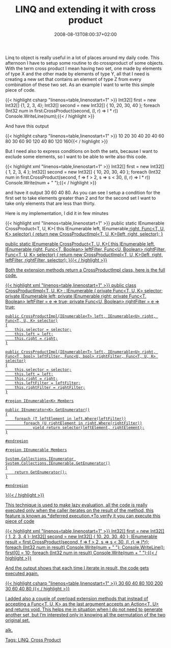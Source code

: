﻿---
title: "LINQ and extending it with cross product"
description: ""
date: 2008-08-13T08:00:37+02:00
draft: false
tags: [LINQ]
categories: [LINQ]
---
Linq to object is really useful in a lot of places around my daily code. This afternoon I have to setup some routine to do crossproduct of some objects. With the term cross product I mean having two set, one made by elements of type X and the other made by elements of type Y, all that I need is creating a new set that contains an element of type Z from every combination of these two set. As an example I want to write this simple piece of code.

{{< highlight csharp "linenos=table,linenostart=1" >}}
Int32[] first = new Int32[] {1, 2, 3, 4};
Int32[] second = new Int32[] { 10, 20, 30, 40 };
foreach (Int32 num in first.CrossProduct(second, (l, r) => l * r))
    Console.WriteLine(num);{{< / highlight >}}

<!-- Code inserted with Steve Dunn's Windows Live Writer Code Formatter Plugin.  http://dunnhq.com -->

And have this output

{{< highlight csharp "linenos=table,linenostart=1" >}}
10 20 30 40 20 40 60 80 30 60 90 120 40 80 120 160{{< / highlight >}}

<!-- Code inserted with Steve Dunn's Windows Live Writer Code Formatter Plugin.  http://dunnhq.com -->

But I need also to express conditions on both the sets, because I want to exclude some elements, so I want to be able to write also this code.

{{< highlight xml "linenos=table,linenostart=1" >}}
Int32[] first = new Int32[] { 1, 2, 3, 4 };
Int32[] second = new Int32[] { 10, 20, 30, 40 };
foreach (Int32 num in first.CrossProduct(second, f => f > 2, s => s < 30, (l, r) => l * r))
    Console.Write(num + " ");{{< / highlight >}}

<!-- Code inserted with Steve Dunn's Windows Live Writer Code Formatter Plugin.  http://dunnhq.com -->

and have it output 30 60 40 80. As you can see I setup a condition for the first set to take elements greater than 2 and for the second set I want to take only elements that are less than thirty.

Here is my implementation, I did it in few minutes

{{< highlight xml "linenos=table,linenostart=1" >}}
public static IEnumerable<K> CrossProduct<T, U, K>(
    this IEnumerable<T> left,
    IEnumerable<U> right,
    Func<T, U, K> selector)
{
    return new CrossProductImpl<T, U, K>(left, right, selector);
}

public static IEnumerable<K> CrossProduct<T, U, K>(
    this IEnumerable<T> left,
    IEnumerable<U> right,
    Func<T, Boolean> leftFilter,
    Func<U, Boolean> rightFilter,
    Func<T, U, K> selector)
{
    return new CrossProductImpl<T, U, K>(left, right, leftFilter, rightFilter, selector);
}{{< / highlight >}}

<!-- Code inserted with Steve Dunn's Windows Live Writer Code Formatter Plugin.  http://dunnhq.com -->

Both the extension methods return a CrossProductImpl class, here is the full code.

{{< highlight xml "linenos=table,linenostart=1" >}}
public class CrossProductImpl<T, U, K> : IEnumerable<K>
{
    private Func<T, U, K> selector;
    private IEnumerable<T> left;
    private IEnumerable<U> right;
    private Func<T, Boolean> leftFilter = e => true;
    private Func<U, Boolean> rightFilter = e => true;

    public CrossProductImpl(IEnumerable<T> left, IEnumerable<U> right, Func<T, U, K> selector)
    {
        this.selector = selector;
        this.left = left;
        this.right = right;
    }

    public CrossProductImpl(IEnumerable<T> left, IEnumerable<U> right, Func<T, bool> leftFilter, Func<U, bool> rightFilter, Func<T, U, K> selector)
    {
        this.selector = selector;
        this.left = left;
        this.right = right;
        this.leftFilter = leftFilter;
        this.rightFilter = rightFilter;
    }

    #region IEnumerable<K> Members

    public IEnumerator<K> GetEnumerator()
    {
        foreach (T leftElement in left.Where(leftFilter))
            foreach (U rightElement in right.Where(rightFilter))
                yield return selector(leftElement, rightElement);
    }

    #endregion

    #region IEnumerable Members

    System.Collections.IEnumerator System.Collections.IEnumerable.GetEnumerator()
    {
        return GetEnumerator();
    }

    #endregion
}{{< / highlight >}}

<!-- Code inserted with Steve Dunn's Windows Live Writer Code Formatter Plugin.  http://dunnhq.com -->

This technique is used to make lazy evaluation, all the code is really executed only when the caller iterates on the result of the method, this feature is known as *deferred execution.*To verify it you can execute this piece of code

{{< highlight xml "linenos=table,linenostart=1" >}}
Int32[] first = new Int32[] { 1, 2, 3, 4 };
Int32[] second = new Int32[] { 10, 20, 30, 40 };
IEnumerable<Int32> result = first.CrossProduct(second, f => f > 2, s => s < 30, (l, r) => l*r);
foreach (Int32 num in result)
    Console.Write(num + " ");
Console.WriteLine();
first[0] = 10;
foreach (Int32 num in result)
    Console.Write(num + " ");{{< / highlight >}}

<!-- Code inserted with Steve Dunn's Windows Live Writer Code Formatter Plugin.  http://dunnhq.com -->

And the output shows that each time I iterate in result, the code gets executed again.

{{< highlight csharp "linenos=table,linenostart=1" >}}
30 60 40 80 
100 200 30 60 40 80 {{< / highlight >}}

<!-- Code inserted with Steve Dunn's Windows Live Writer Code Formatter Plugin.  http://dunnhq.com -->

I added also a couple of overload extension methods that instead of accepting a Func&lt;T, U, K&gt; as the last argument accepts an Action&lt;T, U&gt; and returns void. This helps me in situation when I do not need to generate another set, but I’m interested only in knowing all the permutation of the two original set.

alk.

Tags: [LINQ, Cross Product](http://technorati.com/tag/LINQ,%20Cross%20Product)

<!--dotnetkickit-->
